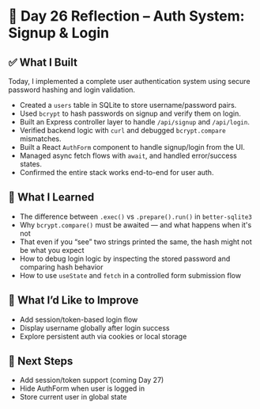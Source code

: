 # 📅 Day 26 Reflection – Auth System: Signup & Login

## ✅ What I Built

Today, I implemented a complete user authentication system using secure password hashing and login validation.

- Created a `users` table in SQLite to store username/password pairs.
- Used `bcrypt` to hash passwords on signup and verify them on login.
- Built an Express controller layer to handle `/api/signup` and `/api/login`.
- Verified backend logic with `curl` and debugged `bcrypt.compare` mismatches.
- Built a React `AuthForm` component to handle signup/login from the UI.
- Managed async fetch flows with `await`, and handled error/success states.
- Confirmed the entire stack works end-to-end for user auth.

## 🧠 What I Learned

- The difference between `.exec()` vs `.prepare().run()` in `better-sqlite3`
- Why `bcrypt.compare()` must be awaited — and what happens when it's not
- That even if you “see” two strings printed the same, the hash might not be what you expect
- How to debug login logic by inspecting the stored password and comparing hash behavior
- How to use `useState` and `fetch` in a controlled form submission flow

## 🔁 What I’d Like to Improve

- Add session/token-based login flow
- Display username globally after login success
- Explore persistent auth via cookies or local storage

## 🚀 Next Steps

- Add session/token support (coming Day 27)
- Hide AuthForm when user is logged in
- Store current user in global state
